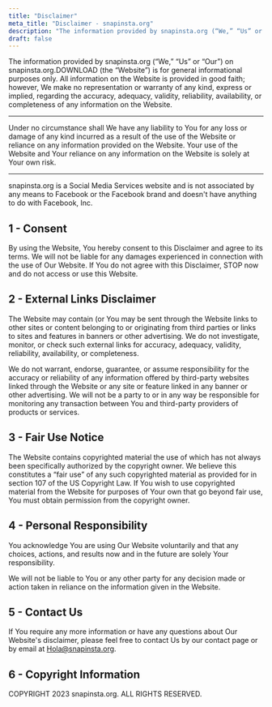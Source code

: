 ```yaml
---
title: "Disclaimer"
meta_title: "Disclaimer - snapinsta.org"
description: "The information provided by snapinsta.org (“We,” “Us” or “Our”) on snapinsta.org.DOWNLOAD (the “Website”) is for general informational purposes only."
draft: false
---
```

The information provided by snapinsta.org (“We,” “Us” or “Our”) on snapinsta.org.DOWNLOAD (the “Website”) is for general informational purposes only. All information on the Website is provided in good faith; however, We make no representation or warranty of any kind, express or implied, regarding the accuracy, adequacy, validity, reliability, availability, or completeness of any information on the Website.

---

Under no circumstance shall We have any liability to You for any loss or damage of any kind incurred as a result of the use of the Website or reliance on any information provided on the Website. Your use of the Website and Your reliance on any information on the Website is solely at Your own risk.

---

snapinsta.org is a Social Media Services website and is not associated by any means to Facebook or the Facebook brand and doesn't have anything to do with Facebook, Inc.

## 1 - Consent

By using the Website, You hereby consent to this Disclaimer and agree to its terms.
We will not be liable for any damages experienced in connection with the use of Our Website.
If You do not agree with this Disclaimer, STOP now and do not access or use this Website.

## 2 - External Links Disclaimer

The Website may contain (or You may be sent through the Website links to other sites or content belonging to or originating from third parties or links to sites and features in banners or other advertising. We do not investigate, monitor, or check such external links for accuracy, adequacy, validity, reliability, availability, or completeness.

We do not warrant, endorse, guarantee, or assume responsibility for the accuracy or reliability of any information offered by third-party websites linked through the Website or any site or feature linked in any banner or other advertising. We will not be a party to or in any way be responsible for monitoring any transaction between You and third-party providers of products or services.

## 3 - Fair Use Notice

The Website contains copyrighted material the use of which has not always been specifically authorized by the copyright owner. We believe this constitutes a “fair use” of any such copyrighted material as provided for in section 107 of the US Copyright Law. If You wish to use copyrighted material from the Website for purposes of Your own that go beyond fair use, You must obtain permission from the copyright owner.

## 4 - Personal Responsibility

You acknowledge You are using Our Website voluntarily and that any choices, actions, and results now and in the future are solely Your responsibility.

We will not be liable to You or any other party for any decision made or action taken in reliance on the information given in the Website.

## 5 - Contact Us

If You require any more information or have any questions about Our Website's disclaimer, please feel free to contact Us by our contact page or by email at Hola@snapinsta.org.

## 6 - Copyright Information

COPYRIGHT 2023 snapinsta.org. ALL RIGHTS RESERVED.
